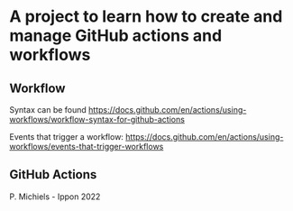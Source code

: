 # A project to learn how to create and manage GitHub actions and workflows


## Workflow

Syntax can be found https://docs.github.com/en/actions/using-workflows/workflow-syntax-for-github-actions

Events that trigger a workflow: https://docs.github.com/en/actions/using-workflows/events-that-trigger-workflows




## GitHub Actions

P. Michiels - Ippon 2022


